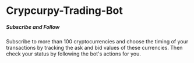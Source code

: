 # Crypcurpy-Trading-Bot

<!-- wp:heading {"level":5} -->
<h5>Subscribe and Follow</h5>
<!-- /wp:heading -->

<!-- wp:paragraph -->
<p>Subscribe to more than 100 cryptocurrencies and choose the timing of your transactions by tracking the ask and bid values ​​of these currencies. Then check your status by following the bot's actions for you.</p>
<!-- /wp:paragraph -->

